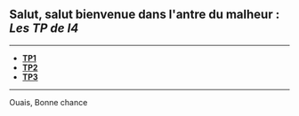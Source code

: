 ## Salut, salut bienvenue dans l'antre du malheur : *Les TP de I4*
---
- [**TP1**](./TP1/Main.md)
- [**TP2**](./TP2/Main.md)
- [**TP3**](./TP3/Main.md)
---
Ouais, Bonne chance
